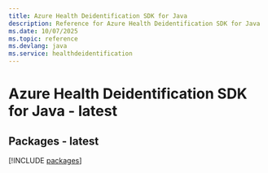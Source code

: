 ```yaml
---
title: Azure Health Deidentification SDK for Java
description: Reference for Azure Health Deidentification SDK for Java
ms.date: 10/07/2025
ms.topic: reference
ms.devlang: java
ms.service: healthdeidentification
---
```

# Azure Health Deidentification SDK for Java - latest
## Packages - latest
[!INCLUDE [packages](health-deidentification-index.md)]